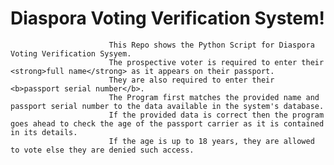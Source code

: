 # Diaspora Voting Verification System!

                          This Repo shows the Python Script for Diaspora Voting Verification Sysyem.
                          The prospective voter is required to enter their <strong>full name</strong> as it appears on their passport.
                          They are also required to enter their <b>passport serial number</b>.
                          The Program first matches the provided name and passport serial number to the data available in the system's database.
                          If the provided data is correct then the program goes ahead to check the age of the passport carrier as it is contained in its details.
                          If the age is up to 18 years, they are allowed to vote else they are denied such access.
